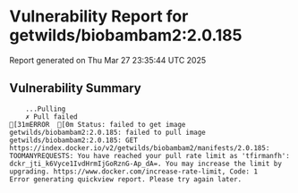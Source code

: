 # Vulnerability Report for getwilds/biobambam2:2.0.185

Report generated on Thu Mar 27 23:35:44 UTC 2025

## Vulnerability Summary

```
    ...Pulling
    ✗ Pull failed
[31mERROR  [0m Status: failed to get image getwilds/biobambam2:2.0.185: failed to pull image getwilds/biobambam2:2.0.185: GET https://index.docker.io/v2/getwilds/biobambam2/manifests/2.0.185: TOOMANYREQUESTS: You have reached your pull rate limit as 'tfirmanfh': dckr_jti_k6Vyce1IvdHrmIjGoRznG-Ap_dA=. You may increase the limit by upgrading. https://www.docker.com/increase-rate-limit, Code: 1 
Error generating quickview report. Please try again later.
```
